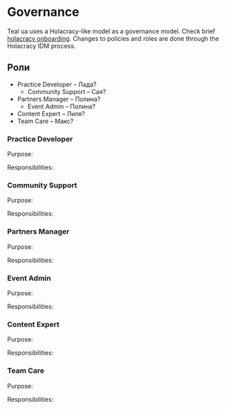 # Governance

Teal ua uses a Holacracy-like model as a governance model. Check brief [holacracy onboarding](https://wiki.dgov.foundation/org/roles/holacracy). Changes to policies and roles are done through the Holacracy IDM process. 

## Роли

* Practice Developer – Лада?
  * Community Support – Сая?
* Partners Manager – Полина?
  * Event Admin – Полина?
* Content Expert – Лиля?
* Team Care – Макс?

### Practice Developer

Purpose:

Responsibilities:

### Community Support

Purpose:

Responsibilities:

### Partners Manager

Purpose:

Responsibilities:

### Event Admin

Purpose:

Responsibilities:

### Content Expert

Purpose:

Responsibilities:

### Team Care

Purpose:

Responsibilities:



